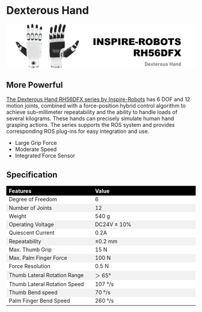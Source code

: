 # Dexterous Hand

![Dexterous_hand_title](../product_images_video/Dexterous_hand_title.png)


## More Powerful 
[The Dexterous Hand RH56DFX series by Inspire-Robots](https://en.inspire-robots.com/product/rh56dfx) has 6 DOF and 12 motion joints, combined with a force-position hybrid control algorithm to achieve sub-millimeter repeatability and the ability to handle loads of several kilograms. These hands can precisely simulate human hand grasping actions. The series supports the ROS system and provides corresponding ROS plug-ins for easy integration and use. 

- Large Grip Force
- Moderate Speed
- Integrated Force Sensor



## Specification

<table style="width: 100%; border-collapse: collapse;">
    <thead>
        <tr style="background-color: black; color: white;text-align:left">
            <th style="width: 300px;">Features</th>
            <th style="width: 400px;">Value</th>
        </tr>
    </thead>
    <tbody>
        <tr style="background-color: white;">
        </tr>
        <tr style="background-color: white;">
            <td>Degree of Freedom</td>
            <td>6</td>
            <tr style="background-color: #f2f2f2;">
            <td>Number of Joints</td>
            <td>12</td>
        <tr style="background-color: white;">
            <td>Weight</td>
            <td>540 g</td>
        </tr>
        <tr style="background-color: #f2f2f2;">
            <td>Operating Voltage</td>
            <td>DC24V ± 10%</td>
        </tr>
        <tr style="background-color: white;">
            <td>Quiescent Current</td>
            <td>0.2A</td>
        </tr>
        <tr style="background-color: #f2f2f2;">
            <td>Repeatability</td>
            <td>±0.2 mm</td>
        </tr>
        <tr style="background-color: white;">
            <td>Max. Thumb Grip</td>
            <td>15 N</td>
        </tr>
        <tr style="background-color: #f2f2f2;">
            <td>Max. Palm Finger Force</td>
            <td>100 N</td>
        </tr>
        <tr style="background-color: white;">
            <td>Force Resolution</td>
            <td>0.5 N</td>
        </tr>
        <tr style="background-color: #f2f2f2;">
            <td>Thumb Lateral Rotation Range</td>
            <td>＞ 65°</td>
        </tr>
        <tr style="background-color: white;">
            <td>Thumb Lateral Rotation Speed</td>
            <td>107 °/s</td>
                    </tr>
        <tr style="background-color: #f2f2f2;">
            <td>Thumb Bend speed</td>
            <td>70 °/s</td>
                    </tr>
        <tr style="background-color: white;">
            <td>Palm Finger Bend Speed</td>
            <td>260 °/s</td>
        </tr>
    </tbody>
</table>





